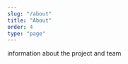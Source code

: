 ```yaml
---
slug: "/about"
title: "About"
order: 4
type: "page"
---
```


information about the project and team
